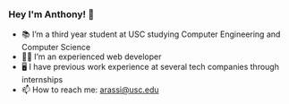 ### Hey I'm Anthony! 👋

- 📚 I’m a third year student at USC studying Computer Engineering and Computer Science
- 👨‍💻 I’m an experienced web developer
- 🖥️ I have previous work experience at several tech companies through internships
- 📫 How to reach me: arassi@usc.edu
<!--
**arassi/arassi** is a ✨ _special_ ✨ repository because its `README.md` (this file) appears on your GitHub profile.

Here are some ideas to get you started:

- 🔭 I’m currently working on ...
- 🌱 I’m currently learning ...
- 👯 I’m looking to collaborate on ...
- 🤔 I’m looking for help with ...
- 💬 Ask me about ...
- 📫 How to reach me: ...
- 😄 Pronouns: ...
- ⚡ Fun fact: ...
-->
